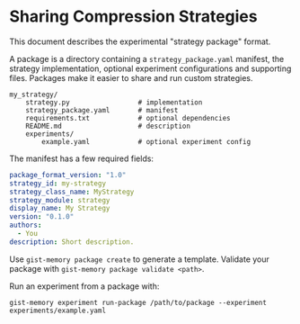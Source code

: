 # Sharing Compression Strategies

This document describes the experimental "strategy package" format.

A package is a directory containing a `strategy_package.yaml` manifest, the
strategy implementation, optional experiment configurations and supporting
files. Packages make it easier to share and run custom strategies.

```
my_strategy/
    strategy.py                 # implementation
    strategy_package.yaml       # manifest
    requirements.txt            # optional dependencies
    README.md                   # description
    experiments/
        example.yaml            # optional experiment config
```

The manifest has a few required fields:

```yaml
package_format_version: "1.0"
strategy_id: my-strategy
strategy_class_name: MyStrategy
strategy_module: strategy
display_name: My Strategy
version: "0.1.0"
authors:
  - You
description: Short description.
```

Use `gist-memory package create` to generate a template. Validate your package
with `gist-memory package validate <path>`.

Run an experiment from a package with:

```
gist-memory experiment run-package /path/to/package --experiment experiments/example.yaml
```

